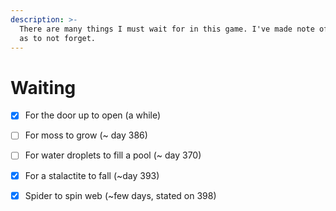 ```yaml
---
description: >-
  There are many things I must wait for in this game. I've made note of them so
  as to not forget.
---
```


# Waiting

* [x] For the door up to open \(a while\)
* [ ] For moss to grow \(~ day 386\)
* [ ] For water droplets to fill a pool \(~ day 370\)
* [x] For a stalactite to fall \(~day 393\)
* [x] Spider to spin web \(~few days, stated on 398\)



